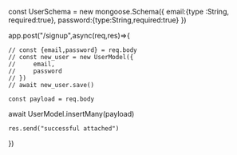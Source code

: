 
const UserSchema = new mongoose.Schema({
    email:{type :String, required:true},
    password:{type:String,required:true}
})


app.post("/signup",async(req,res)=>{

    // const {email,password} = req.body
    // const new_user = new UserModel({
    //     email,
    //     password
    // })
    // await new_user.save()

    const payload = req.body
   await UserModel.insertMany(payload)
    
    res.send("successful attached")

})

